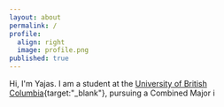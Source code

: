 ```yaml
---
layout: about
permalink: /
profile:
  align: right
  image: profile.png
published: true
---
```


Hi, I'm Yajas. I am a student at the [University of British Columbia](https://www.ubc.ca/){target:"_blank"}, pursuing a Combined Major i 
